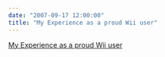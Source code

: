 ```yaml
---
date: "2007-09-17 12:00:00"
title: "My Experience as a proud Wii user"
---
```


[My Experience as a proud Wii user](/lemire/blog/2007/09-17-my-experience-as-a-proud-wii-user)

